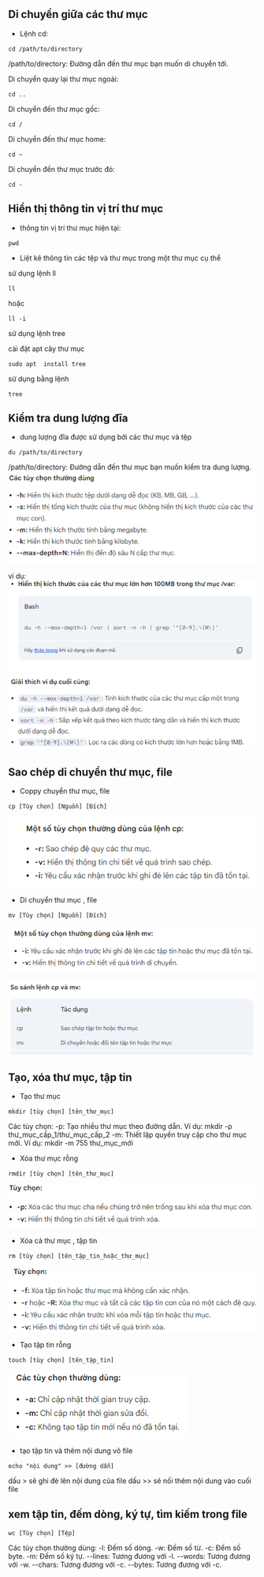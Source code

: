 ## Di chuyển giữa các thư mục
- Lệnh cd:
```
cd /path/to/directory
```
/path/to/directory: Đường dẫn đến thư mục bạn muốn di chuyển tới.

Di chuyển quay lại thư mục ngoài:
```
cd ..
```
Di chuyển đến thư mục gốc:
```
cd /
```
Di chuyển đến thư mục home:
```
cd ~
```
Di chuyển đến thư mục trước đó:
```
cd -
```

## Hiển thị thông tin vị trí thư mục
- thông tin vị trí thư mục hiện tại:
```
pwd
```

- Liệt kê thông tin các tệp và thư mục trong một thư mục cụ thể

sử dụng lệnh ll
```
ll
```
hoặc
```
ll -i
```
sử dụng lệnh tree

cài đặt apt cây thư mục
```
sudo apt  install tree
```
sử dụng bằng lệnh
```
tree
```

## Kiểm tra dung lượng đĩa
- dung lượng đĩa được sử dụng bởi các thư mục và tệp
```
du /path/to/directory
```
/path/to/directory: Đường dẫn đến thư mục bạn muốn kiểm tra dung lượng.
![alt text](image-1.png)

ví dụ:
![alt text](image-2.png)

## Sao chép di chuyển thư mục, file
- Coppy chuyển thư mục, file
```
cp [Tùy chọn] [Nguồn] [Đích]
```
![alt text](image-3.png)

- Di chuyển thư mục , file
```
mv [Tùy chọn] [Nguồn] [Đích]
```
![alt text](image-4.png)

![alt text](image-5.png)

## Tạo, xóa thư mục, tập tin
- Tạo thư mục
```
mkdir [tùy chọn] [tên_thư_mục]
```
Các tùy chọn:
-p: Tạo nhiều thư mục theo đường dẫn. Ví dụ: mkdir -p thư_mục_cấp_1/thư_mục_cấp_2
-m: Thiết lập quyền truy cập cho thư mục mới. Ví dụ: mkdir -m 755 thư_mục_mới

- Xóa thư mục rỗng
```
rmdir [tùy chọn] [tên_thư_mục]
```
![alt text](image-7.png)

- Xóa cả thư mục , tập tin
```
rm [tùy chọn] [tên_tập_tin_hoặc_thư_mục]
```
![alt text](image-8.png)

- Tạo tập tin rỗng
```
touch [tùy chọn] [tên_tập_tin]
```
![alt text](image-9.png)

- tạo tập tin và thêm nội dung vô file
```
echo "nội dung" >> [đường dẫn]
```
dấu >  sẽ ghi đè lên nội dung của file
dấu >> sẽ nối thêm nội dung vào cuối file

## xem tập tin, đếm dòng, ký tự, tìm kiếm trong file
```
wc [Tùy chọn] [Tệp]
```
Các tùy chọn thường dùng:
-l: Đếm số dòng.
-w: Đếm số từ.
-c: Đếm số byte.
-m: Đếm số ký tự.
--lines: Tương đương với -l.
--words: Tương đương với -w.
--chars: Tương đương với -c.
--bytes: Tương đương với -c.

